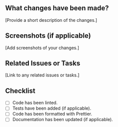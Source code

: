 ## What changes have been made?

[Provide a short description of the changes.]

## Screenshots (if applicable)

[Add screenshots of your changes.]

## Related Issues or Tasks

[Link to any related issues or tasks.]

## Checklist

- [ ] Code has been linted.
- [ ] Tests have been added (if applicable).
- [ ] Code has been formatted with Prettier.
- [ ] Documentation has been updated (if applicable).

